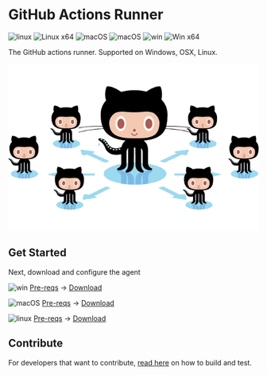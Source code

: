 # GitHub Actions Runner

![linux](docs/res/linux_sm.png) ![Linux x64](https://dev.azure.com/mseng/AzureDevOps/_apis/build/status/Products/Azure-pipelines-agent/actions-runner.ci?branchName=master&jobName=Linux%20Agent%20(x64)) ![macOS](docs/res/apple_sm.png) ![macOS](https://dev.azure.com/mseng/AzureDevOps/_apis/build/status/Products/Azure-pipelines-agent/actions-runner.ci?branchName=master&jobName=macOS%20Agent%20(x64)) ![win](docs/res/win_sm.png) ![Win x64](https://dev.azure.com/mseng/AzureDevOps/_apis/build/status/Products/Azure-pipelines-agent/actions-runner.ci?branchName=master&jobName=Windows%20Agent%20(x64))

The GitHub actions runner.  Supported on Windows, OSX, Linux.

<p align="center">
  <img src="docs/res/github-graph.png">
</p>


[build]: https://dev.azure.com/mseng/AzureDevOps/_build/latest?definitionId=8777&branchName=master


## Get Started

Next, download and configure the agent

![win](docs/res/win_sm.png) [Pre-reqs](docs/start/envwin.md) -> [Download](https://github.com/actions/runner/releases/latest)  

![macOS](docs/res/apple_sm.png)  [Pre-reqs](docs/start/envosx.md) -> [Download](https://github.com/actions/runner/releases/latest)  

![linux](docs/res/linux_sm.png)  [Pre-reqs](docs/start/envlinux.md) -> [Download](https://github.com/actions/runner/releases/latest)  

## Contribute

For developers that want to contribute, [read here](docs/contribute.md) on how to build and test.
